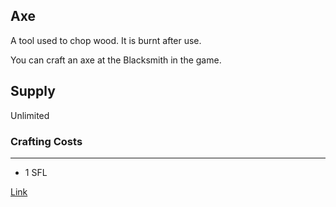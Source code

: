 ## Axe

A tool used to chop wood. It is burnt after use.

You can craft an axe at the Blacksmith in the game.

## Supply

Unlimited

### Crafting Costs

---

- 1 SFL

[Link](https://docs.sunflower-land.com/crafting-guide)

